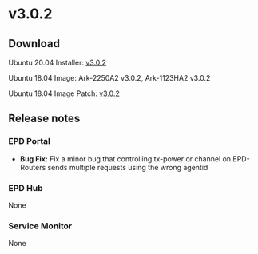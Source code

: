 # v3.0.2

## Download

Ubuntu 20.04 Installer: [v3.0.2 ](https://advantecho365-my.sharepoint.com/personal/homer\_wang\_advantech\_com/\_layouts/15/onedrive.aspx?id=%2Fpersonal%2Fhomer%5Fwang%5Fadvantech%5Fcom%2FDocuments%2FDeviceOn%5FePaper%5Finstaller%2FDeviceOnEPDInstaller%5Fu2004%5F3%2E0%2E2%2Etar%2Egz\&parent=%2Fpersonal%2Fhomer%5Fwang%5Fadvantech%5Fcom%2FDocuments%2FDeviceOn%5FePaper%5Finstaller\&ga=1)

Ubuntu 18.04 Image: Ark-2250A2 v3.0.2, [ ](https://eiot.blob.core.windows.net/deviceon/DeviceOn\_Server\_Ubuntu-20.04\_x64\_5.2.4.run)Ark-1123HA2 v3.0.2 [ ](https://eiot.blob.core.windows.net/deviceon/DeviceOn\_Server\_Ubuntu-20.04\_x64\_5.2.4.run)

Ubuntu 18.04 Image Patch: [v3.0.2 ](https://advantecho365-my.sharepoint.com/personal/homer\_wang\_advantech\_com/\_layouts/15/onedrive.aspx?id=%2Fpersonal%2Fhomer%5Fwang%5Fadvantech%5Fcom%2FDocuments%2F3%2E0%2E2%20OS%20image%20patch%2FImage%5FPatchFile%5F3%2E0%2E2%2E7z\&parent=%2Fpersonal%2Fhomer%5Fwang%5Fadvantech%5Fcom%2FDocuments%2F3%2E0%2E2%20OS%20image%20patch\&ga=1)

##

## Release notes

### EPD Portal

* **Bug Fix:** Fix a minor bug that controlling tx-power or channel on EPD-Routers sends multiple requests using the wrong agentid

### EPD Hub

None

### Service Monitor

None

